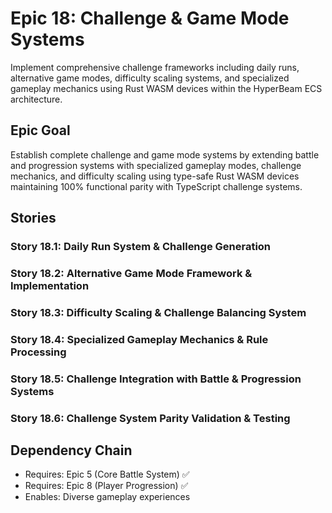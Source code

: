 # Epic 18: Challenge & Game Mode Systems

Implement comprehensive challenge frameworks including daily runs, alternative game modes, difficulty scaling systems, and specialized gameplay mechanics using Rust WASM devices within the HyperBeam ECS architecture.

## Epic Goal

Establish complete challenge and game mode systems by extending battle and progression systems with specialized gameplay modes, challenge mechanics, and difficulty scaling using type-safe Rust WASM devices maintaining 100% functional parity with TypeScript challenge systems.

## Stories

### Story 18.1: Daily Run System & Challenge Generation
### Story 18.2: Alternative Game Mode Framework & Implementation
### Story 18.3: Difficulty Scaling & Challenge Balancing System
### Story 18.4: Specialized Gameplay Mechanics & Rule Processing
### Story 18.5: Challenge Integration with Battle & Progression Systems
### Story 18.6: Challenge System Parity Validation & Testing

## Dependency Chain
- Requires: Epic 5 (Core Battle System) ✅
- Requires: Epic 8 (Player Progression) ✅
- Enables: Diverse gameplay experiences

